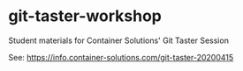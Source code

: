 # git-taster-workshop

Student materials for Container Solutions' Git Taster Session

See: https://info.container-solutions.com/git-taster-20200415